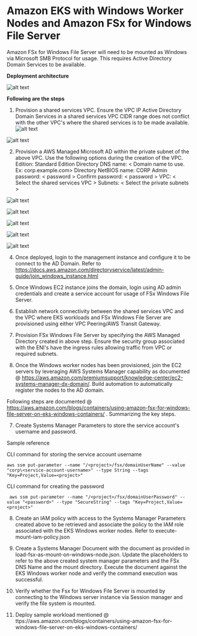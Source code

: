 # Amazon EKS with Windows Worker Nodes and Amazon FSx for Windows File Server 

Amazon FSx for Windows File Server will need to be mounted as Windows via Microsoft SMB Protocol for usage. This requires Active Directory Domain Services to be available. 

**Deployment architecture**

![alt text](arch.png "Architecture")

**Following are the steps** 

1. Provision a shared services VPC. Ensure the VPC IP Active Directory Domain Services in a shared services VPC CIDR range does not conflict with the other VPC's where the shared services is to be made available. 
![alt text](images/VPC-Wizard-1.png "VPC Wizard -1")
	
![alt text](images/VPC-Wizard-2.png " VPC Wizard -2")

2. Provision a AWS Managed Microsoft AD within the private subnet of the above VPC. Use the following options during the creation of the VPC. 
	Edition: Standard Edition 
	Directory DNS name: < Domain name to use. Ex: corp.example.com>
	Directory NetBIOS name: CORP
	Admin password: < password >
	Confirm password: < password >
	VPC: < Select the shared services VPC >
	Subnets: < Select the private subnets >
	
![alt text](images/DirectoryService-Wizard-1.png "DirectoryService-Wizard-1")

![alt text](images/DirectoryService-Wizard-2.png "DirectoryService-Wizard-2")

![alt text](images/DirectoryService-Wizard-3.png "DirectoryService-Wizard-3")

![alt text](images/DirectoryService-Wizard-4.png "DirectoryService-Wizard-4")

![alt text](images/DirectoryService-Wizard-5.png "DirectoryService-Wizard-5")

4. Once deployed, login to the management instance and configure it to be connect to the AD Domain. Refer to https://docs.aws.amazon.com/directoryservice/latest/admin-guide/join_windows_instance.html 

5.  Once Windows EC2 instance joins the domain, login using AD admin credentials and create a service account for usage of FSx Windows File Server.

6. Establish network connectivity between the shared services VPC and the VPC where EKS workloads and FSx Windows File Server are provisioned using either VPC Peering/AWS Transit Gateway. 

7. Provision FSx Windows File Server by specifying the AWS Managed Directory created in above step. Ensure the security group associated with the ENI's have the ingress rules allowing traffic from VPC or required subnets. 

8. Once the Windows worker nodes has been provisioned, join the EC2 servers by leveraging AWS Systems Manager capability as documented @ https://aws.amazon.com/premiumsupport/knowledge-center/ec2-systems-manager-dx-domain/. Build automation to automatically register the nodes to the AD domain. 

Following steps are documented @ https://aws.amazon.com/blogs/containers/using-amazon-fsx-for-windows-file-server-on-eks-windows-containers/ . Summarizing the key steps. 

7. Create Systems Manager Parameters to store the service account's username and password. 

Sample reference

CLI command for storing the service account username 

    aws ssm put-parameter --name "/<project>/fsx/domainUserName" --value "corp\<service-account-username>" --type String --tags "Key=Project,Value=<project>"

CLI command for creating the password 
 
     aws ssm put-parameter --name "/<project>/fsx/domainUserPassword" --value "<password>" --type "SecureString" --tags "Key=Project,Value=<project>"

8. Create an IAM policy with access to the Systems Manager Parameters created above to be retrieved and associate the policy to the IAM role associated with the EKS Windows worker nodes. Refer to execute-mount-iam-policy.json

9. Create a Systems Manager Document with the document as provided in load-fsx-as-mount-on-windows-node.json. Update the placeholders to refer to the above created system manager parameters and the FSx DNS Name and the mount directory. Execute the document against the EKS Windows worker node and verify the command execution was successful. 

10. Verify whether the Fsx for Windows File Server is mounted by connecting to the Windows server instance via Session manager and verify the file system is mounted. 

11. Deploy sample workload mentioned @  ttps://aws.amazon.com/blogs/containers/using-amazon-fsx-for-windows-file-server-on-eks-windows-containers/ 


